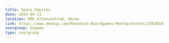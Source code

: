 ```yaml
---
title: Space Empires
date: 2019-09-13
location: DRK Altenzentrum, Worms
link: https://www.meetup.com/Mannheim-Boardgames-Meetup/events/256301841/
usergroup: bogama
type: usergroup
---
```

